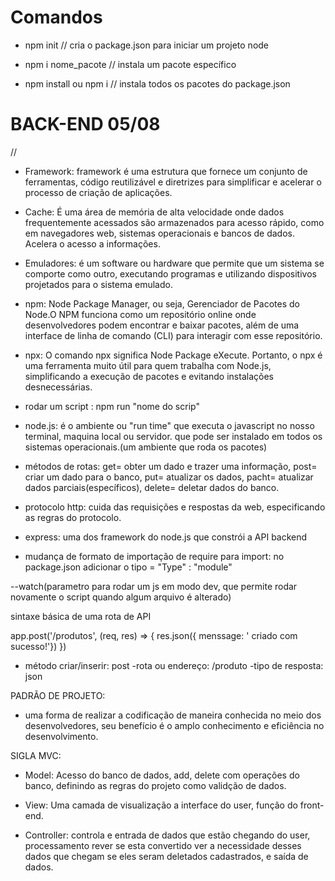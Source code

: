 # Comandos 

- npm init // cria o package.json para iniciar um projeto node

- npm i nome_pacote // instala um pacote específico

- npm install ou npm i // instala todos os pacotes do package.json


# BACK-END    05/08

//

- Framework: framework é uma estrutura que fornece um conjunto de ferramentas, código reutilizável e diretrizes para simplificar e acelerar o processo de criação de aplicações.


- Cache: É uma área de memória de alta velocidade onde dados frequentemente acessados são armazenados para acesso rápido, como em navegadores web, sistemas operacionais e bancos de dados. Acelera o acesso a informações.


- Emuladores: é um software ou hardware que permite que um sistema se comporte como outro, executando programas e utilizando dispositivos projetados para o sistema emulado.


- npm: Node Package Manager, ou seja, Gerenciador de Pacotes do Node.O NPM funciona como um repositório online onde desenvolvedores podem encontrar e baixar pacotes, além de uma interface de linha de comando (CLI) para interagir com esse repositório. 

- npx: O comando npx significa Node Package eXecute. Portanto, o npx é uma ferramenta muito útil para quem trabalha com Node.js, simplificando a execução de pacotes e evitando instalações desnecessárias. 

- rodar um script : npm run "nome do scrip"

- node.js: é o ambiente ou "run time" que executa o javascript no nosso terminal, maquina local ou servidor. que pode ser instalado em todos os sistemas operacionais.(um ambiente que roda os pacotes)

- métodos de rotas: get= obter um dado e trazer uma informação, post= criar um dado para o banco, put= atualizar os dados, pacht= atualizar dados parciais(específicos), delete= deletar dados do banco.

- protocolo http: cuida das requisições e respostas da web, especificando as regras do protocolo.

- express: uma dos framework do node.js que constrói a API backend

- mudança de formato de importação de require para import: no package.json adicionar o tipo = "Type" : "module"

--watch(parametro para rodar um js em modo dev, que permite rodar novamente o script quando algum arquivo é alterado)

sintaxe básica de uma rota de API 
 
 app.post('/produtos', (req, res) => {
  res.json({
    menssage: ' criado com sucesso!'})
  })

  - método criar/inserir: post
  -rota ou endereço: /produto
  -tipo de resposta: json


  PADRÃO DE PROJETO:

 - uma forma de realizar a codificação de maneira conhecida no meio dos desenvolvedores, seu benefício é o amplo conhecimento e eficiência no desenvolvimento.

 SIGLA MVC:

 - Model: Acesso do banco de dados, add, delete com operações do banco, definindo as regras do projeto como validção de dados.

 - View: Uma camada de visualização a interface do user, função do front-end.

 - Controller: controla e entrada de dados que estão chegando do user, processamento rever se esta convertido ver a necessidade desses dados que chegam se eles seram deletados cadastrados, e saída de dados. 